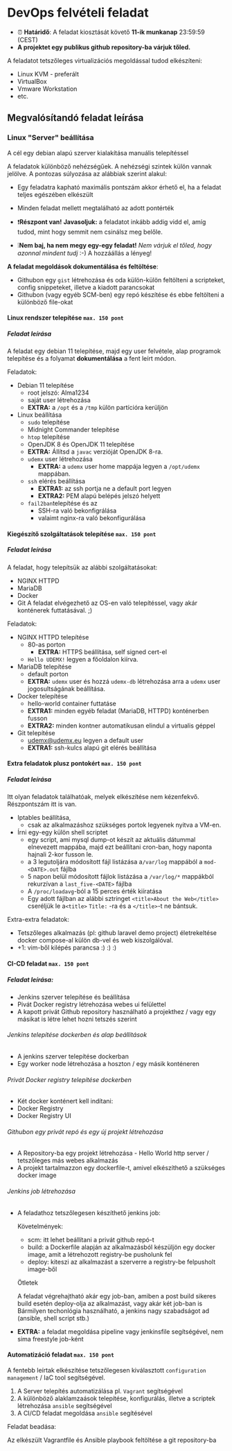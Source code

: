 # DevOps felvételi feladat

* :alarm_clock: **Határidő**: A feladat kiosztását követő **11-ik munkanap** 23:59:59 (CEST)
* **A projektet egy publikus github repository-ba várjuk tőled.**

A feladatot tetszőleges virtualizációs megoldással tudod elkészíteni:
  * Linux KVM - preferált
  * VirtualBox
  * Vmware Workstation
  * etc.
## Megvalósítandó feladat leírása
### Linux "Server" beállítása
A cél egy debian alapú szerver kialakítása manuális telepítéssel

A feladatok különböző nehézségűek. A nehézségi szintek külön vannak jelölve.
A pontozas súlyozása az alábbiak szerint alakul:

  * Egy feladatra kapható maximális pontszám akkor érhető el, ha a feladat teljes egészében elkészült

  * Minden feladat mellett megtalálható az adott pontérték

  * :exclamation:**Részpont van!**
    **Javasoljuk:** a feladatot inkább addig vidd el, amíg tudod, mint hogy semmit nem csinálsz meg belőle.
  * :grey_exclamation:**Nem baj, ha nem megy egy-egy feladat!** 
    _Nem várjuk el tőled, hogy azonnal mindent tudj_ :-) A hozzáállás a lényeg!

**A feladat megoldások dokumentálása és feltöltése**:

  * Githubon egy `gist` létrehozása és oda külön-külön feltölteni a scripteket, config snippeteket, illetve a kiadott parancsokat
  * Githubon (vagy egyéb SCM-ben) egy repó készítése és ebbe feltölteni a különböző file-okat

#### Linux rendszer telepítése `max. 150 pont`
##### Feladat leírása
A feladat egy debian 11 telepítése, majd egy user felvétele, alap programok telepítése és a folyamat **dokumentálása** a fent leírt módon.

Feladatok:
  * Debian 11 telepítése
    * root jelszó: Alma1234
    * saját user létrehozása
    * **EXTRA:** a `/opt` és a `/tmp` külön partícióra kerüljön
  * Linux beállítása
    * `sudo` telepítése
    * Midnight Commander telepítése
    * `htop` telepítése
    * OpenJDK 8 és OpenJDK 11 telepítése
    * **EXTRA:** Állítsd a `javac` verzióját OpenJDK 8-ra.
    * `udemx` user létrehozása
      * **EXTRA:** a `udemx` user home mappája legyen a `/opt/udemx` mappában.
    * `ssh` elérés beállítása
      * **EXTRA1:** az ssh portja ne a default port legyen
      * **EXTRA2:** PEM alapú belépés jelszó helyett
	* `fail2ban`telepítése és az 
	  * SSH-ra való bekonfigrálása
	  * valaimt nginx-ra való bekonfigurálása
#### Kiegészítő szolgáltatások telepítése `max. 150 pont`
##### Feladat leírása
A feladat, hogy telepítsük az alábbi szolgáltatásokat:
  - NGINX HTTPD
  - MariaDB
  - Docker
  - Git
A feladat elvégezhető az OS-en való telepítéssel, vagy akár konténerek futtatásával. ;)

Feladatok:
  * NGINX HTTPD telepítése
    * 80-as porton
      * **EXTRA:** HTTPS beállítása, self signed cert-el
	* `Hello UDEMX!` legyen a főoldalon kiírva.
  * MariaDB telepítése
    * default porton
	* **EXTRA:** `udemx` user és hozzá `udemx-db` létrehozása arra a `udemx` user jogosultságának beállítása.
  * Docker telepítése
    * hello-world container futtatáse
    * **EXTRA1:** minden egyéb feladat (MariaDB, HTTPD) konténerben fusson
    * **EXTRA2:** minden kontner automatikusan elindul a virtualis géppel
  * Git telepítése
    * udemx@udemx.eu legyen a default user
	* **EXTRA1:** ssh-kulcs alapú git elérés beállítása

#### Extra feladatok plusz pontokért `max. 150 pont`
##### Feladat leírása
Itt olyan feladatok találhatóak, melyek elkészítése nem kézenfekvő. Részpontszám itt is van.
  - Iptables beállítása,
      - csak az alkalmazáshoz szükséges portok legyenek nyitva a VM-en.
  - Írni egy-egy külön shell scriptet 
      - egy script, ami mysql dump-ot készít az aktuális dátummal elnevezett mappába, majd ezt beállítani cron-ban, hogy naponta hajnali 2-kor fusson le.
      - a 3 legutoljára módosított fájl listázása a`/var/log` mappából a  `mod-<DATE>.out` fájlba
      - 5 napon belül módosított fájlok listázása a `/var/log/*` mappákból rekurzívan a  `last_five-<DATE>` fájlba
      - A `/proc/loadavg`-ból a 15 perces érték kiíratása
      - Egy adott fájlban az alábbi sztringet `<title>About the Web</title>` cseréljük le a`<title>` `Title:` -ra és a `</title>`-t ne bántsuk.

Extra-extra feladatok:
  - Tetszőleges alkalmazás (pl: github laravel demo project) életrekeltése docker compose-al külön db-vel és web kiszolgálóval.
  - +1: vim-ből kilépés parancsa :) :) :)

#### CI-CD feladat `max. 150 pont`
##### Feladat leírása:
  * Jenkins szerver telepítése és beállítása
  * Pivát Docker registry létrehozása webes ui felülettel
  * A kapott privát Github repository használható a projekthez / vagy egy másikat is létre lehet hozni tetszés szerint
	
###### Jenkins telepítése dockerben és alap beállítások	
  * A jenkins szerver telepítése dockerban 
  * Egy worker node létrehozása a hoszton / egy másik konténeren

###### Privát Docker registry telepítése dockerben
  * Két docker konténert kell indítani:
  * Docker Registry
  * Docker Registry UI

###### Githubon egy privát repó és egy új projekt létrehozása

 * A Repository-ba egy projekt létrehozása - Hello World http server / tetszőleges más webes alkalmazás
 * A projekt tartalmazzon egy dockerfile-t, amivel elkészíthető a szükséges docker image

###### Jenkins job létrehozása
 * A feladathoz tetszőlegesen készíthető jenkins job:
   
   Követelmények:
   
   * scm: itt lehet beállítani a privát github repó-t 
   * build: a Dockerfile alapján az alkalmazásból készüljön egy docker image, amit a létrehozott registry-be pusholunk fel
   * deploy: kiteszi az alkalmazást a szerverre a registry-be felpusholt image-ből
   
   Ötletek
   
   A feladat végrehajtható akár egy job-ban, amiben a post build sikeres build esetén deploy-olja az alkalmazást, vagy akár két job-ban is
   Bármilyen techonlógia használható, a jenkins nagy szabadságot ad (ansible, shell script stb.)

* **EXTRA:** a feladat megoldása pipeline vagy jenkinsfile segítségével, nem sima freestyle job-ként

#### Automatizáció feladat `max. 150 pont`

A fentebb leírtak elkészítése tetszőlegesen kiválasztott `configuration management` / IaC tool segítségével.

1. A Server telepítés automatizálása pl. `Vagrant` segítségével
2. A különböző alaklamzaások telepítése, konfigurálás, illetve a scriptek létrehozása `ansible` segítségével
3. A CI/CD feladat megoldása `ansible` segítésével

Feladat beadása:

Az elkészült Vagrantfile és Ansible playbook feltöltése a git repository-ba
